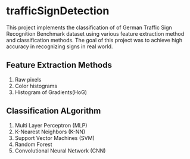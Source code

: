 # trafficSignDetection

This project implements the classification of of German Traffic Sign Recognition Benchmark dataset using various feature extraction method and classification methods. The goal of this project was to achieve high accuracy in recognizing signs in real world.

## Feature Extraction Methods

1. Raw pixels
2. Color histograms
3. Histogram of Gradients(HoG)

## Classification ALgorithm

1. Multi Layer Perceptron (MLP)
2. K-Nearest Neighbors (K-NN)
3. Support Vector Machines (SVM)
4. Random Forest 
5. Convolutional Neural Network (CNN)
